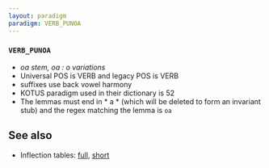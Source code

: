 ```yaml
---
layout: paradigm
paradigm: VERB_PUNOA
---
```

### ` VERB_PUNOA `

* _oa stem, oa : o variations_
* Universal POS is VERB and legacy POS is VERB
* suffixes use back vowel harmony
* KOTUS paradigm used in their dictionary is 52
* The lemmas must end in * a * (which will be deleted to form an invariant stub) and the regex matching the lemma is ` oa `

## See also

* Inflection tables: [full](gen/P/punoa.html), [short](gen/P/punoa_wikt.html)

